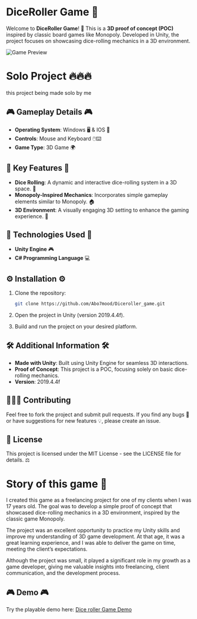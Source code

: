 # DiceRoller Game 🎲

Welcome to **DiceRoller Game**! 🎲 This is a **3D proof of concept (POC)** inspired by classic board games like Monopoly. Developed in Unity, the project focuses on showcasing dice-rolling mechanics in a 3D environment.

![Game Preview](https://i.postimg.cc/zXcwJNgF/2025-01-03-150555.png)

# Solo Project 🔥🔥🔥
this project being made solo by me

## 🎮 Gameplay Details 🎮

- **Operating System**: Windows 🖥️ & IOS 📱
- **Controls**: Mouse and Keyboard 🖱️⌨️
- **Game Type**: 3D Game 🌍

## 🌟 Key Features 🌟

- **Dice Rolling**: A dynamic and interactive dice-rolling system in a 3D space. 🎲
- **Monopoly-Inspired Mechanics**: Incorporates simple gameplay elements similar to Monopoly. 🏠
- **3D Environment**: A visually engaging 3D setting to enhance the gaming experience. 🌆

## 🔧 Technologies Used 🔧

- **Unity Engine** 🎮
- **C# Programming Language** 💻

## ⚙️ Installation ⚙️

1. Clone the repository:

   ```bash
   git clone https://github.com/Abo7mood/Diceroller_game.git
   ```
2. Open the project in Unity (version 2019.4.4f).
3. Build and run the project on your desired platform.

## 🛠️ Additional Information 🛠️

- **Made with Unity**: Built using Unity Engine for seamless 3D interactions.
- **Proof of Concept**: This project is a POC, focusing solely on basic dice-rolling mechanics.
- **Version**: 2019.4.4f

## 🧑‍🤝‍🧑 Contributing

Feel free to fork the project and submit pull requests. If you find any bugs 🐞 or have suggestions for new features 💡, please create an issue.

## 📜 License

This project is licensed under the MIT License - see the LICENSE file for details. ⚖️
# Story of this game 📖
I created this game as a freelancing project for one of my clients when I was 17 years old. The goal was to develop a simple proof of concept that showcased dice-rolling mechanics in a 3D environment, inspired by the classic game Monopoly.

The project was an excellent opportunity to practice my Unity skills and improve my understanding of 3D game development. At that age, it was a great learning experience, and I was able to deliver the game on time, meeting the client’s expectations.

Although the project was small, it played a significant role in my growth as a game developer, giving me valuable insights into freelancing, client communication, and the development process.

## 🎮 Demo 🎮
Try the playable demo here: [Dice roller Game Demo](https://abo-7mood.itch.io/dice-roller)

